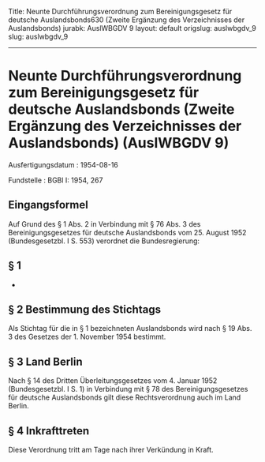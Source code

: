 Title: Neunte Durchführungsverordnung zum Bereinigungsgesetz für deutsche Auslandsbonds630
  (Zweite Ergänzung des Verzeichnisses der Auslandsbonds)
jurabk: AuslWBGDV 9
layout: default
origslug: auslwbgdv_9
slug: auslwbgdv_9

---

# Neunte Durchführungsverordnung zum Bereinigungsgesetz für deutsche Auslandsbonds (Zweite Ergänzung des Verzeichnisses der Auslandsbonds) (AuslWBGDV 9)

Ausfertigungsdatum
:   1954-08-16

Fundstelle
:   BGBl I: 1954, 267



## Eingangsformel

Auf Grund des § 1 Abs. 2 in Verbindung mit § 76 Abs. 3 des
Bereinigungsgesetzes für deutsche Auslandsbonds vom 25. August 1952
(Bundesgesetzbl. I S. 553) verordnet die Bundesregierung:


## § 1

-


## § 2 Bestimmung des Stichtags

Als Stichtag für die in
§ 1              bezeichneten Auslandsbonds wird nach § 19 Abs. 3 des
Gesetzes der 1. November 1954 bestimmt.


## § 3 Land Berlin

Nach § 14 des Dritten Überleitungsgesetzes vom 4. Januar 1952
(Bundesgesetzbl. I S. 1) in Verbindung mit § 78 des
Bereinigungsgesetzes für deutsche Auslandsbonds gilt diese
Rechtsverordnung auch im Land Berlin.


## § 4 Inkrafttreten

Diese Verordnung tritt am Tage nach ihrer Verkündung in Kraft.

